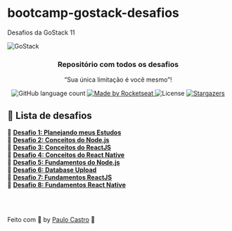 # bootcamp-gostack-desafios

Desafios da GoStack 11

<img alt="GoStack" src="https://storage.googleapis.com/golden-wind/bootcamp-gostack/header-desafios.png" />

<h3 align="center">
  Repositório com todos os desafios
</h3>

<p align="center">“Sua única limitação é você mesmo”!</blockquote>

<p align="center">
  <img alt="GitHub language count" src="https://img.shields.io/github/languages/count/rocketseat/bootcamp-gostack-desafios?color=%2304D361">

  <a href="https://rocketseat.com.br">
    <img alt="Made by Rocketseat" src="https://img.shields.io/badge/made%20by-Rocketseat-%2304D361">
  </a>

  <img alt="License" src="https://img.shields.io/badge/license-MIT-%2304D361">

  <a href="https://github.com/Rocketseat/bootcamp-gostack-desafios/stargazers">
    <img alt="Stargazers" src="https://img.shields.io/github/stars/rocketseat/bootcamp-gostack-desafios?style=social">
  </a>
</p>

## :rocket: Lista de desafios

📄 **[Desafio 1: Planejando meus Estudos](https://github.com/prenato84/bootcamp-gostack-desafios/tree/desafio-1)**
<br>
📄 **[Desafio 2: Conceitos do Node.js](https://github.com/prenato84/conceitos-nodejs)**
<br>
📄 **[Desafio 3: Conceitos do ReactJS](https://github.com/prenato84/conceitos-reactjs)**
<br>
📄 **[Desafio 4: Conceitos do React Native](https://github.com/prenato84/conceitos-react-native)**
<br>
📄 **[Desafio 5: Fundamentos do Node.js](https://github.com/prenato84/fundamentos-nodejs)**
<br>
📄 **[Desafio 6: Database Upload](https://github.com/prenato84/database-upload)**
<br>
📄 **[Desafio 7: Fundamentos ReactJS](https://github.com/prenato84/fundamentos-reactjs)**
<br>
📄 **[Desafio 8: Fundamentos React Native](https://github.com/prenato84/fundamentos-react-native)**

<br><br>

Feito com 💜 by <a href="https://www.linkedin.com/in/prenato84">Paulo Castro</a> :wave:
